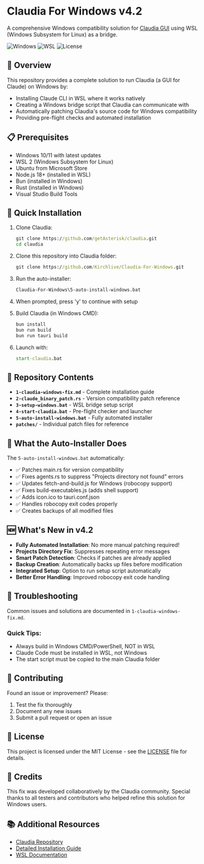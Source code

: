 # Claudia For Windows v4.2

A comprehensive Windows compatibility solution for [Claudia GUI](https://github.com/getAsterisk/claudia) using WSL (Windows Subsystem for Linux) as a bridge.

![Windows](https://img.shields.io/badge/Windows-10%2F11-blue)
![WSL](https://img.shields.io/badge/WSL-2-green)
![License](https://img.shields.io/badge/License-MIT-yellow)

## 🎯 Overview

This repository provides a complete solution to run Claudia (a GUI for Claude) on Windows by:
- Installing Claude CLI in WSL where it works natively
- Creating a Windows bridge script that Claudia can communicate with
- Automatically patching Claudia's source code for Windows compatibility
- Providing pre-flight checks and automated installation

## 📋 Prerequisites

- Windows 10/11 with latest updates
- WSL 2 (Windows Subsystem for Linux)
- Ubuntu from Microsoft Store
- Node.js 18+ (installed in WSL)
- Bun (installed in Windows)
- Rust (installed in Windows)
- Visual Studio Build Tools

## 🚀 Quick Installation

1. Clone Claudia:
   ```cmd
   git clone https://github.com/getAsterisk/claudia.git
   cd claudia
   ```

2. Clone this repository into Claudia folder:
   ```cmd
   git clone https://github.com/Kirchlive/Claudia-For-Windows.git
   ```

3. Run the auto-installer:
   ```cmd
   Claudia-For-Windows\5-auto-install-windows.bat
   ```

4. When prompted, press 'y' to continue with setup

5. Build Claudia (in Windows CMD):
   ```cmd
   bun install
   bun run build
   bun run tauri build
   ```

6. Launch with:
   ```cmd
   start-claudia.bat
   ```

## 📁 Repository Contents

- **`1-claudia-windows-fix.md`** - Complete installation guide
- **`2-claude_binary_patch.rs`** - Version compatibility patch reference
- **`3-setup-windows.bat`** - WSL bridge setup script
- **`4-start-claudia.bat`** - Pre-flight checker and launcher
- **`5-auto-install-windows.bat`** - Fully automated installer
- **`patches/`** - Individual patch files for reference

## 🔧 What the Auto-Installer Does

The `5-auto-install-windows.bat` automatically:
- ✅ Patches main.rs for version compatibility
- ✅ Fixes agents.rs to suppress "Projects directory not found" errors
- ✅ Updates fetch-and-build.js for Windows (robocopy support)
- ✅ Fixes build-executables.js (adds shell support)
- ✅ Adds icon.ico to tauri.conf.json
- ✅ Handles robocopy exit codes properly
- ✅ Creates backups of all modified files

## 🆕 What's New in v4.2

- **Fully Automated Installation**: No more manual patching required!
- **Projects Directory Fix**: Suppresses repeating error messages
- **Smart Patch Detection**: Checks if patches are already applied
- **Backup Creation**: Automatically backs up files before modification
- **Integrated Setup**: Option to run setup script automatically
- **Better Error Handling**: Improved robocopy exit code handling

## 🐛 Troubleshooting

Common issues and solutions are documented in `1-claudia-windows-fix.md`.

### Quick Tips:
- Always build in Windows CMD/PowerShell, NOT in WSL
- Claude Code must be installed in WSL, not Windows
- The start script must be copied to the main Claudia folder

## 🤝 Contributing

Found an issue or improvement? Please:
1. Test the fix thoroughly
2. Document any new issues
3. Submit a pull request or open an issue

## 📜 License

This project is licensed under the MIT License - see the [LICENSE](LICENSE) file for details.

## 🙏 Credits

This fix was developed collaboratively by the Claudia community. Special thanks to all testers and contributors who helped refine this solution for Windows users.

## 📚 Additional Resources

- [Claudia Repository](https://github.com/getAsterisk/claudia)
- [Detailed Installation Guide](1-claudia-windows-fix.md)
- [WSL Documentation](https://docs.microsoft.com/en-us/windows/wsl/)